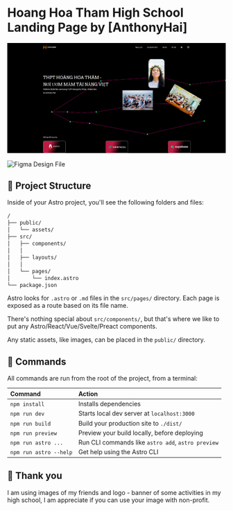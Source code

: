 # Hoang Hoa Tham High School Landing Page by [AnthonyHai]

![basics](./thumbnail.png)

![Figma Design File](https://www.figma.com/file/Tgpuik0JTm6oABXGwlwFqO/HHT-ver2?node-id=0%3A1)

## 🚀 Project Structure

Inside of your Astro project, you'll see the following folders and files:

```
/
├── public/
│   └── assets/
├── src/
│   ├── components/
│   │
│   ├── layouts/
│   │
│   └── pages/
│       └── index.astro
└── package.json
```

Astro looks for `.astro` or `.md` files in the `src/pages/` directory. Each page is exposed as a route based on its file name.

There's nothing special about `src/components/`, but that's where we like to put any Astro/React/Vue/Svelte/Preact components.

Any static assets, like images, can be placed in the `public/` directory.

## 🧞 Commands

All commands are run from the root of the project, from a terminal:

| Command                | Action                                             |
| :--------------------- | :------------------------------------------------- |
| `npm install`          | Installs dependencies                              |
| `npm run dev`          | Starts local dev server at `localhost:3000`        |
| `npm run build`        | Build your production site to `./dist/`            |
| `npm run preview`      | Preview your build locally, before deploying       |
| `npm run astro ...`    | Run CLI commands like `astro add`, `astro preview` |
| `npm run astro --help` | Get help using the Astro CLI                       |

## 👀 Thank you

I am using images of my friends and logo - banner of some activities in my high school, I am appreciate if you can use your image with non-profit.
